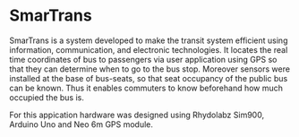 # SmarTrans
SmarTrans is a system developed to make the transit system efficient using information, communication,  and electronic technologies. It locates the real time coordinates of bus to passengers via user application using GPS so that they can determine when to go to the bus stop. Moreover sensors were installed at the base of bus-seats, so that seat occupancy of the public bus can be known. Thus it enables commuters to know beforehand how much occupied the bus is.

For this appication hardware was designed using Rhydolabz Sim900, Arduino Uno and Neo 6m GPS module. 
